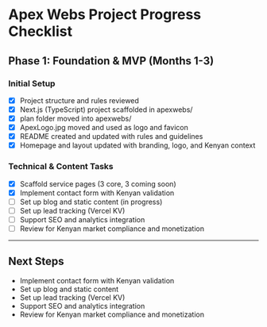 # Apex Webs Project Progress Checklist

## Phase 1: Foundation & MVP (Months 1-3)

### Initial Setup
- [x] Project structure and rules reviewed
- [x] Next.js (TypeScript) project scaffolded in apexwebs/
- [x] plan folder moved into apexwebs/
- [x] ApexLogo.jpg moved and used as logo and favicon
- [x] README created and updated with rules and guidelines
- [x] Homepage and layout updated with branding, logo, and Kenyan context

### Technical & Content Tasks
- [x] Scaffold service pages (3 core, 3 coming soon)
- [x] Implement contact form with Kenyan validation
- [ ] Set up blog and static content (in progress)
- [ ] Set up lead tracking (Vercel KV)
- [ ] Support SEO and analytics integration
- [ ] Review for Kenyan market compliance and monetization

---

## Next Steps
- Implement contact form with Kenyan validation
- Set up blog and static content
- Set up lead tracking (Vercel KV)
- Support SEO and analytics integration
- Review for Kenyan market compliance and monetization 